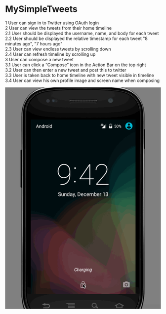 # MySimpleTweets

1 User can sign in to Twitter using OAuth login <br />
2 User can view the tweets from their home timeline <br />
    2.1 User should be displayed the username, name, and body for each tweet <br />
    2.2 User should be displayed the relative timestamp for each tweet "8 minutes ago", "7 hours ago" <br />
    2.3 User can view endless tweets by scrolling down <br />
    2.4 User can refresh timeline by scrolling up <br />
3 User can compose a new tweet <br />
    3.1 User can click a “Compose” icon in the Action Bar on the top right <br />
    3.2 User can then enter a new tweet and post this to twitter <br />
    3.3 User is taken back to home timeline with new tweet visible in timeline <br />
    3.4 User can view his own profile image and screen name when composing <br />

![alt tag](https://github.com/suki-yangzz/MySimpleTweets/blob/master/suki-yangzz_TweetClient.gif)
